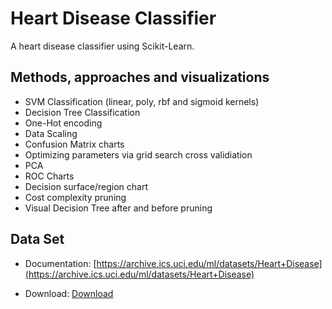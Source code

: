 # Heart Disease Classifier

A heart disease classifier using Scikit-Learn.

## Methods, approaches and visualizations

- SVM Classification (linear, poly, rbf and sigmoid kernels)
- Decision Tree Classification
- One-Hot encoding
- Data Scaling
- Confusion Matrix charts
- Optimizing parameters via grid search cross validiation
- PCA
- ROC Charts
- Decision surface/region chart
- Cost complexity pruning
- Visual Decision Tree after and before pruning

## Data Set

- Documentation: [https://archive.ics.uci.edu/ml/datasets/Heart+Disease](https://archive.ics.uci.edu/ml/datasets/Heart+Disease)

- Download: [Download](https://archive.ics.uci.edu/ml/machine-learning-databases/heart-disease/processed.cleveland.data)
